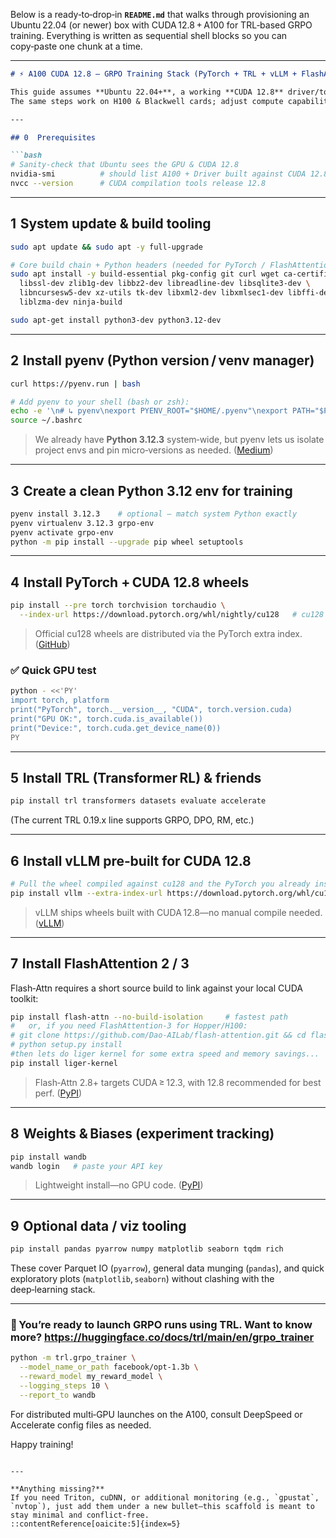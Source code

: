 Below is a ready‑to‑drop‑in **`README.md`** that walks through provisioning an Ubuntu 22.04 (or newer) box with CUDA 12.8 + A100 for TRL‑based GRPO training.
Everything is written as sequential shell blocks so you can copy‑paste one chunk at a time.

---

````markdown
# ⚡️ A100 CUDA 12.8 — GRPO Training Stack (PyTorch + TRL + vLLM + FlashAttention + W&B)

This guide assumes **Ubuntu 22.04+**, a working **CUDA 12.8** driver/toolkit, and an **A100** GPU.  
The same steps work on H100 & Blackwell cards; adjust compute capability flags if you build from source.

---

## 0  Prerequisites

```bash
# Sanity‑check that Ubuntu sees the GPU & CUDA 12.8
nvidia-smi          # should list A100 + Driver built against CUDA 12.8
nvcc --version      # CUDA compilation tools release 12.8
````

---

## 1  System update & build tooling

```bash
sudo apt update && sudo apt -y full-upgrade

# Core build chain + Python headers (needed for PyTorch / FlashAttention wheels)
sudo apt install -y build-essential pkg-config git curl wget ca-certificates \
  libssl-dev zlib1g-dev libbz2-dev libreadline-dev libsqlite3-dev \
  libncursesw5-dev xz-utils tk-dev libxml2-dev libxmlsec1-dev libffi-dev \
  liblzma-dev ninja-build

sudo apt-get install python3-dev python3.12-dev
```



---

## 2  Install **pyenv** (Python version / venv manager)

```bash
curl https://pyenv.run | bash

# Add pyenv to your shell (bash or zsh):
echo -e '\n# ↳ pyenv\nexport PYENV_ROOT="$HOME/.pyenv"\nexport PATH="$PYENV_ROOT/bin:$PATH"\neval "$(pyenv init --path)"\neval "$(pyenv init -)"' >> ~/.bashrc
source ~/.bashrc
```

> We already have **Python 3.12.3** system‑wide, but pyenv lets us isolate project envs and pin micro‑versions as needed. ([Medium][1])

---

## 3  Create a clean Python 3.12 env for training

```bash
pyenv install 3.12.3    # optional – match system Python exactly
pyenv virtualenv 3.12.3 grpo-env
pyenv activate grpo-env
python -m pip install --upgrade pip wheel setuptools
```

---

## 4  Install **PyTorch + CUDA 12.8** wheels

```bash
pip install --pre torch torchvision torchaudio \
  --index-url https://download.pytorch.org/whl/nightly/cu128   # cu128 wheels
```

> Official cu128 wheels are distributed via the PyTorch extra index. ([GitHub][2])

### ✅ Quick GPU test

```bash
python - <<'PY'
import torch, platform
print("PyTorch", torch.__version__, "CUDA", torch.version.cuda)
print("GPU OK:", torch.cuda.is_available())
print("Device:", torch.cuda.get_device_name(0))
PY
```

---

## 5  Install **TRL** (Transformer RL) & friends

```bash
pip install trl transformers datasets evaluate accelerate
```

(The current TRL 0.19.x line supports GRPO, DPO, RM, etc.)

---

## 6  Install **vLLM** pre‑built for CUDA 12.8

```bash
# Pull the wheel compiled against cu128 and the PyTorch you already installed
pip install vllm --extra-index-url https://download.pytorch.org/whl/cu128
```

> vLLM ships wheels built with CUDA 12.8—no manual compile needed. ([vLLM][3])

---

## 7  Install **FlashAttention 2 / 3**

Flash‑Attn requires a short source build to link against your local CUDA toolkit:

```bash
pip install flash-attn --no-build-isolation     # fastest path
#   or, if you need FlashAttention‑3 for Hopper/H100:
# git clone https://github.com/Dao-AILab/flash-attention.git && cd flash-attention
# python setup.py install
#then lets do liger kernel for some extra speed and memory savings...
pip install liger-kernel
```

> Flash‑Attn 2.8+ targets CUDA ≥ 12.3, with 12.8 recommended for best perf. ([PyPI][4])

---

## 8  Weights & Biases (experiment tracking)

```bash
pip install wandb
wandb login   # paste your API key
```

> Lightweight install—no GPU code. ([PyPI][5])

---

## 9  Optional data / viz tooling

```bash
pip install pandas pyarrow numpy matplotlib seaborn tqdm rich
```

These cover Parquet IO (`pyarrow`), general data munging (`pandas`), and quick exploratory plots (`matplotlib`, `seaborn`) without clashing with the deep‑learning stack.

---

### 🎉 You’re ready to launch GRPO runs using TRL. Want to know more? https://huggingface.co/docs/trl/main/en/grpo_trainer

```bash
python -m trl.grpo_trainer \
  --model_name_or_path facebook/opt-1.3b \
  --reward_model my_reward_model \
  --logging_steps 10 \
  --report_to wandb
```

For distributed multi‑GPU launches on the A100, consult DeepSpeed or Accelerate config files as needed.

Happy training!

```

---

**Anything missing?**  
If you need Triton, cuDNN, or additional monitoring (e.g., `gpustat`, `nvtop`), just add them under a new bullet—this scaffold is meant to stay minimal and conflict‑free.
::contentReference[oaicite:5]{index=5}
```

[1]: https://medium.com/%40aashari/easy-to-follow-guide-of-how-to-install-pyenv-on-ubuntu-a3730af8d7f0?utm_source=chatgpt.com "Easy-to-Follow Guide of How to Install PyENV on Ubuntu - Medium"
[2]: https://github.com/vllm-project/vllm/issues/15531 "[Installation]: install vllm with CUDA 12.8 in 5090D error · Issue #15531 · vllm-project/vllm · GitHub"
[3]: https://docs.vllm.ai/en/stable/getting_started/installation/gpu.html "GPU - vLLM"
[4]: https://pypi.org/project/flash-attn/ "flash-attn · PyPI"
[5]: https://pypi.org/project/wandb/?utm_source=chatgpt.com "wandb - PyPI"
